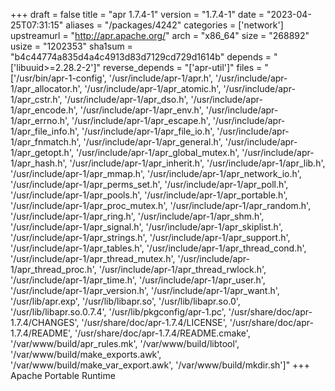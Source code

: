 +++
draft = false
title = "apr 1.7.4-1"
version = "1.7.4-1"
date = "2023-04-25T07:31:15"
aliases = "/packages/4242"
categories = ['network']
upstreamurl = "http://apr.apache.org/"
arch = "x86_64"
size = "268892"
usize = "1202353"
sha1sum = "b4c44774a835d4a4c4913d83d7129cd729d1614b"
depends = "['libuuid>=2.28.2-2']"
reverse_depends = "['apr-util']"
files = "['/usr/bin/apr-1-config', '/usr/include/apr-1/apr.h', '/usr/include/apr-1/apr_allocator.h', '/usr/include/apr-1/apr_atomic.h', '/usr/include/apr-1/apr_cstr.h', '/usr/include/apr-1/apr_dso.h', '/usr/include/apr-1/apr_encode.h', '/usr/include/apr-1/apr_env.h', '/usr/include/apr-1/apr_errno.h', '/usr/include/apr-1/apr_escape.h', '/usr/include/apr-1/apr_file_info.h', '/usr/include/apr-1/apr_file_io.h', '/usr/include/apr-1/apr_fnmatch.h', '/usr/include/apr-1/apr_general.h', '/usr/include/apr-1/apr_getopt.h', '/usr/include/apr-1/apr_global_mutex.h', '/usr/include/apr-1/apr_hash.h', '/usr/include/apr-1/apr_inherit.h', '/usr/include/apr-1/apr_lib.h', '/usr/include/apr-1/apr_mmap.h', '/usr/include/apr-1/apr_network_io.h', '/usr/include/apr-1/apr_perms_set.h', '/usr/include/apr-1/apr_poll.h', '/usr/include/apr-1/apr_pools.h', '/usr/include/apr-1/apr_portable.h', '/usr/include/apr-1/apr_proc_mutex.h', '/usr/include/apr-1/apr_random.h', '/usr/include/apr-1/apr_ring.h', '/usr/include/apr-1/apr_shm.h', '/usr/include/apr-1/apr_signal.h', '/usr/include/apr-1/apr_skiplist.h', '/usr/include/apr-1/apr_strings.h', '/usr/include/apr-1/apr_support.h', '/usr/include/apr-1/apr_tables.h', '/usr/include/apr-1/apr_thread_cond.h', '/usr/include/apr-1/apr_thread_mutex.h', '/usr/include/apr-1/apr_thread_proc.h', '/usr/include/apr-1/apr_thread_rwlock.h', '/usr/include/apr-1/apr_time.h', '/usr/include/apr-1/apr_user.h', '/usr/include/apr-1/apr_version.h', '/usr/include/apr-1/apr_want.h', '/usr/lib/apr.exp', '/usr/lib/libapr.so', '/usr/lib/libapr.so.0', '/usr/lib/libapr.so.0.7.4', '/usr/lib/pkgconfig/apr-1.pc', '/usr/share/doc/apr-1.7.4/CHANGES', '/usr/share/doc/apr-1.7.4/LICENSE', '/usr/share/doc/apr-1.7.4/README', '/usr/share/doc/apr-1.7.4/README.cmake', '/var/www/build/apr_rules.mk', '/var/www/build/libtool', '/var/www/build/make_exports.awk', '/var/www/build/make_var_export.awk', '/var/www/build/mkdir.sh']"
+++
Apache Portable Runtime